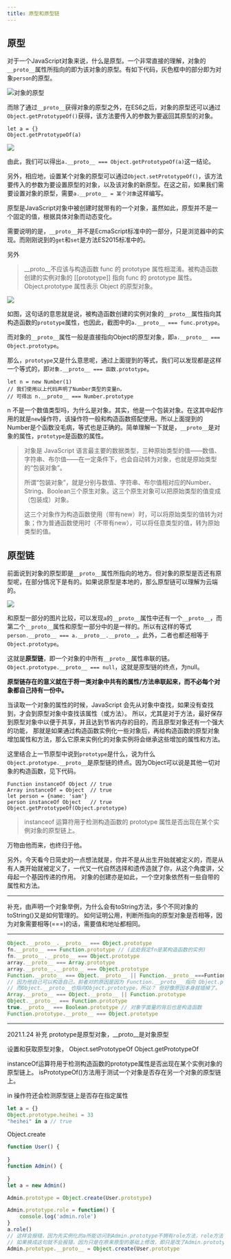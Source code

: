 ```yaml
---
title: 原型和原型链
---
```


## 原型
对于一个JavaScript对象来说，什么是原型。一个非常直接的理解，对象的`__proto__`属性所指向的即为该对象的原型。有如下代码，灰色框中的部分即为对象`person`的原型。

![对象的原型](https://i.loli.net/2020/03/29/YcJrDqMF9HQeuSd.png)

而除了通过`__proto__`获得对象的原型之外，在ES6之后，对象的原型还可以通过`Object.getPrototypeOf()`获得，该方法要传入的参数为要返回其原型的对象。
```
let a = {}
Object.getPrototypeOf(a)
```
![](https://i.loli.net/2020/03/24/9W5dC3fUN1sumSh.png)

由此，我们可以得出`a.__proto__ === Object.getPrototypeOf(a)`这一结论。

另外，相应地，设置某个对象的原型可以通过`Object.setPrototypeOf()`，该方法要传入的参数为要设置原型的对象，以及该对象的新原型。在这之前，如果我们需要设置对象的原型，需要`a.__proto__ = 某个对象`这样编写。

原型是JavaScript对象中被创建时就带有的一个对象，虽然如此，原型并不是一个固定的值，根据具体对象而动态变化。

需要说明的是，`__proto__`并不是EcmaScript标准中的一部分，只是浏览器中的实现。而刚刚说到的`get`和`set`是方法ES2015标准中的。

另外
> __proto__不应该与构造函数 func 的 prototype 属性相混淆。被构造函数创建的实例对象的 [[prototype]] 指向 func 的 prototype 属性。Object.prototype 属性表示 Object 的原型对象。

![](https://i.loli.net/2020/03/25/Ld6MeUJ4tDbG1uc.png)

如图，这句话的意思就是说，被构造函数创建的实例对象的`__proto__`属性指向其构造函数的`prototype`属性，也因此，截图中的`a.__proto__ === func.protype`。

而对象的`__proto__`属性一般是直接指向Object的原型对象，即`a.__proto__ === Object.prototype`。

那么，`prototype`又是什么意思呢，通过上面提到的等式，我们可以发现都是这样一个等式的，即`对象.__proto__ === 函数.prototype`。
```
let n = new Number(1)
// 我们使用以上代码声明了Number类型的变量n，
// 可得出 n.__proto__ === Number.prototype
```
n 不是一个数值类型吗，为什么是对象。其实，他是一个包装对象。在这其中起作用的就是`new`操作符，该操作符一般和构造函数搭配使用。所以上面提到的Number是个函数没毛病，等式也是正确的。简单理解一下就是，`__proto__`是对象的属性，`prototype`是函数的属性。
> 对象是 JavaScript 语言最主要的数据类型，三种原始类型的值——数值、字符串、布尔值——在一定条件下，也会自动转为对象，也就是原始类型的“包装对象”。
> 
> 所谓“包装对象”，就是分别与数值、字符串、布尔值相对应的Number、String、Boolean三个原生对象。这三个原生对象可以把原始类型的值变成（包装成）对象。
> 
> 这三个对象作为构造函数使用（带有new）时，可以将原始类型的值转为对象；作为普通函数使用时（不带有new），可以将任意类型的值，转为原始类型的值。

## 原型链

前面说到对象的原型即是`__proto__`属性所指向的地方。但对象的原型是否还有原型呢，在部分情况下是有的。如果说原型是本地的，那么原型链可以理解为云端的。

![](https://i.loli.net/2020/03/29/T27onmgsPkE6iMC.png)

和原型一部分的图片比较，可以发现`a`的`__proto__`属性中还有一个`__proto__`，而第二个`__proto__`属性和原型一部分中的是一样的。所以有这样的等式`person.__proto__ === a.__proto__.__proto__`。此外，二者也都还相等于`Object.prototype`。

这就是**原型链**，即一个对象的中所有`__proto__`属性串联的链。`Object.prototype.__proto__ === null`，这就是原型链的终点，为null。

**原型链存在的意义就在于将一类对象中共有的属性/方法串联起来，而不必每个对象都自己持有一份中。**

当读取一个对象的属性的时候，JavaScript 会先从对象中查找，如果没有查找到，才会到原型对象中查找该属性（或方法）。
所以，尤其是对于方法，最好保存到原型对象中以便于共享，并且达到节省内存的目的，而且原型对象还有一个强大的功能，
那就是如果通过构造函数实例化一些对象后，再给构造函数的原型对象增加属性和方法，那么它原来实例化的对象实例将会继承这些增加的属性和方法。

这里结合上一节原型中说到`prototype`是什么，说为什么`Object.prototype.__proto__`是原型链的终点。因为Object可以说是其他一切对象的构造函数，见下代码。
```
Function instanceOf Object // true
Array instanceOf = Object  // true
let person = {name: 'sam'}
person instanceOf Object   // true
Object.getPrototypeOf(Object.prototype)
```
> instanceof 运算符用于检测构造函数的 prototype 属性是否出现在某个实例对象的原型链上。

万物由他而来，也终归于他。

另外，今天看今日简史的一点想法就是，你并不是从出生开始就被定义的，而是从有人类开始就被定义了，一代又一代自然选择和遗传造就了你，从这个角度讲，父母起一个基因传递的作用。
对象的创建亦是如此，一个空对象依然有一些自带的属性和方法。

--- 
补充，由声明一个对象举例，为什么会有toString方法，多个不同对象的toString()又是如何管理的。
如何证明公用，判断所指向的原型对象是否相等，因为对象需要相等(===)的话，需要值和地址都相同。

---
```javascript
Object.__proto__.__proto__ === Object.prototype
fn.__proto__ === Function.prototype // (此处假定fn是某构造函数的实例)
fn.__proto__.__proto__ === Object.prototype
array.__proto__ === Array.prototype
array.__proto__.__proto__ === Object.prototype
Function.__proto__ === Object.__proto__ || Function.__proto__===Funtion.prototype
// 因为他自己可以构造自己，前者对的原因是因为 Function.__proto__ 指向 Object.prototype，
// 而Object.__proto__也指向Object.prototype，所以？ 但好像原因本身就错掉了。
Array.__proto__ === Object.__proto__ || Function.prototype
Object.__proto__ === Function.prototype
true.__proto__ === Boolean.prototype // 对象字面量的背后也是构造函数
Function.prototype.__proto__ === Object.prototype
```

---

2021.1.24 补充
prototype是原型对象，__proto__是对象原型

设置和获取原型对象，
Object.setPrototypeOf
Object.getPrototypeOf

instanceOf运算符用于检测构造函数的prototype属性是否出现在某个实例对象的原型链上。
isPrototypeOf()方法用于测试一个对象是否存在另一个对象的原型链上。

in 操作符还会检测原型链上是否存在指定属性
```javascript
let a = {}
Object.prototype.heihei = 33
"heihei" in a // true
```

Object.create
```javascript
function User() {
    
}
function Admin() {
    
}
let a = new Admin()

Admin.prototype = Object.create(User.prototype)

Admin.prototype.role = function() {
    console.log('admin.role')
}
a.role()
// 这样会报错，因为先实例化的a所能访问到Admin.prototype不拥有role方法，role方法存在create方法返回的新的原型对象上。
// 如果换成这句就不会报错，因为只是在原来原型的基础上修改，即只是改了Admin.prototype的__proto__指向，由指向Object.prototype改为指向User.prototype
Admin.prototype.__proto__ = Object.create(User.prototype

```
